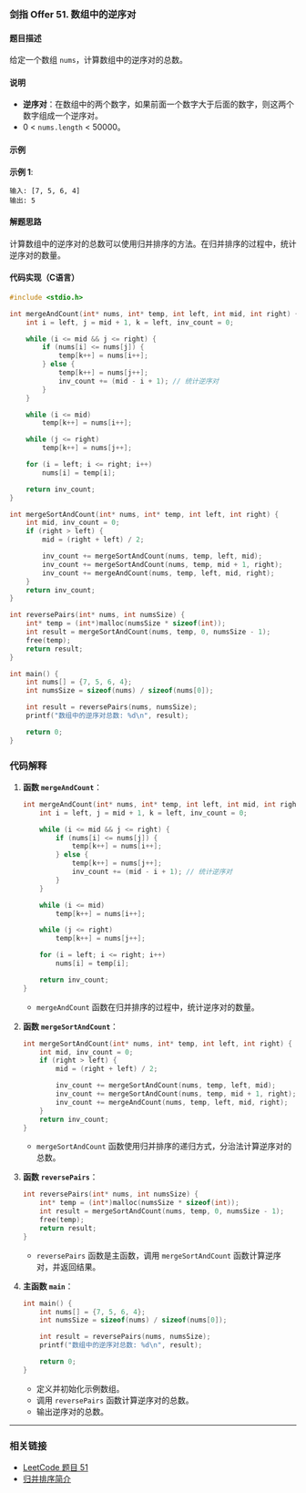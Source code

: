 ### 剑指 Offer 51. 数组中的逆序对

#### 题目描述
给定一个数组 `nums`，计算数组中的逆序对的总数。

#### 说明
- **逆序对**：在数组中的两个数字，如果前面一个数字大于后面的数字，则这两个数字组成一个逆序对。
- 0 < `nums.length` < 50000。

#### 示例

**示例 1**:
```
输入: [7, 5, 6, 4]
输出: 5
```

#### 解题思路
计算数组中的逆序对的总数可以使用归并排序的方法。在归并排序的过程中，统计逆序对的数量。

#### 代码实现（C语言）

```c
#include <stdio.h>

int mergeAndCount(int* nums, int* temp, int left, int mid, int right) {
    int i = left, j = mid + 1, k = left, inv_count = 0;

    while (i <= mid && j <= right) {
        if (nums[i] <= nums[j]) {
            temp[k++] = nums[i++];
        } else {
            temp[k++] = nums[j++];
            inv_count += (mid - i + 1); // 统计逆序对
        }
    }

    while (i <= mid)
        temp[k++] = nums[i++];

    while (j <= right)
        temp[k++] = nums[j++];

    for (i = left; i <= right; i++)
        nums[i] = temp[i];

    return inv_count;
}

int mergeSortAndCount(int* nums, int* temp, int left, int right) {
    int mid, inv_count = 0;
    if (right > left) {
        mid = (right + left) / 2;

        inv_count += mergeSortAndCount(nums, temp, left, mid);
        inv_count += mergeSortAndCount(nums, temp, mid + 1, right);
        inv_count += mergeAndCount(nums, temp, left, mid, right);
    }
    return inv_count;
}

int reversePairs(int* nums, int numsSize) {
    int* temp = (int*)malloc(numsSize * sizeof(int));
    int result = mergeSortAndCount(nums, temp, 0, numsSize - 1);
    free(temp);
    return result;
}

int main() {
    int nums[] = {7, 5, 6, 4};
    int numsSize = sizeof(nums) / sizeof(nums[0]);

    int result = reversePairs(nums, numsSize);
    printf("数组中的逆序对总数: %d\n", result);

    return 0;
}
```

### 代码解释

1. **函数 `mergeAndCount`**：
   ```c
   int mergeAndCount(int* nums, int* temp, int left, int mid, int right) {
       int i = left, j = mid + 1, k = left, inv_count = 0;
   
       while (i <= mid && j <= right) {
           if (nums[i] <= nums[j]) {
               temp[k++] = nums[i++];
           } else {
               temp[k++] = nums[j++];
               inv_count += (mid - i + 1); // 统计逆序对
           }
       }
   
       while (i <= mid)
           temp[k++] = nums[i++];
   
       while (j <= right)
           temp[k++] = nums[j++];
   
       for (i = left; i <= right; i++)
           nums[i] = temp[i];
   
       return inv_count;
   }
   ```
   - `mergeAndCount` 函数在归并排序的过程中，统计逆序对的数量。

2. **函数 `mergeSortAndCount`**：
   ```c
   int mergeSortAndCount(int* nums, int* temp, int left, int right) {
       int mid, inv_count = 0;
       if (right > left) {
           mid = (right + left) / 2;
   
           inv_count += mergeSortAndCount(nums, temp, left, mid);
           inv_count += mergeSortAndCount(nums, temp, mid + 1, right);
           inv_count += mergeAndCount(nums, temp, left, mid, right);
       }
       return inv_count;
   }
   ```
   - `mergeSortAndCount` 函数使用归并排序的递归方式，分治法计算逆序对的总数。

3. **函数 `reversePairs`**：
   ```c
   int reversePairs(int* nums, int numsSize) {
       int* temp = (int*)malloc(numsSize * sizeof(int));
       int result = mergeSortAndCount(nums, temp, 0, numsSize - 1);
       free(temp);
       return result;
   }
   ```
   - `reversePairs` 函数是主函数，调用 `mergeSortAndCount` 函数计算逆序对，并返回结果。

4. **主函数 `main`**：
   ```c
   int main() {
       int nums[] = {7, 5, 6, 4};
       int numsSize = sizeof(nums) / sizeof(nums[0]);
   
       int result = reversePairs(nums, numsSize);
       printf("数组中的逆序对总数: %d\n", result);
   
       return 0;
   }
   ```
   - 定义并初始化示例数组。
   - 调用 `reversePairs` 函数计算逆序对的总数。
   - 输出逆序对的总数。


---

### 相关链接
- [LeetCode 题目 51](https://leetcode.com/problems/reverse-pairs/)
- [归并排序简介](https://en.wikipedia.org/wiki/Merge_sort)
